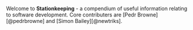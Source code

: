 Welcome to **Stationkeeping** - a compendium of useful information relating to software development. Core contributers are [Pedr Browne][@pedrbrowne] and [Simon Bailey][@newtriks].
